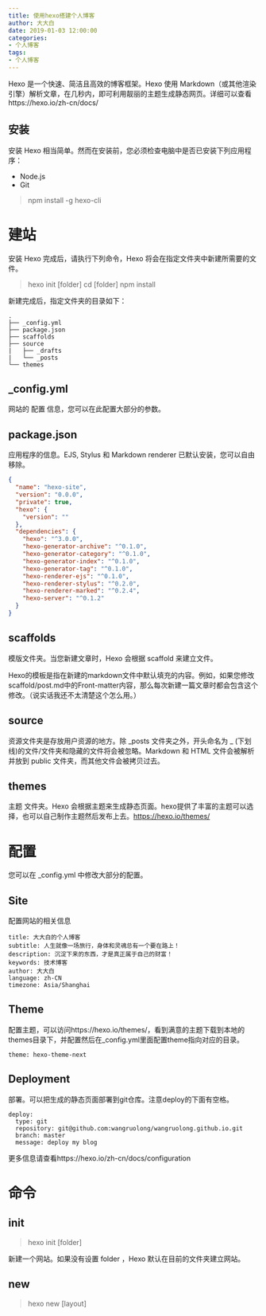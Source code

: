 ```yaml
---
title: 使用hexo搭建个人博客
author: 大大白
date: 2019-01-03 12:00:00
categories:
- 个人博客
tags: 
- 个人博客
---
```


Hexo 是一个快速、简洁且高效的博客框架。Hexo 使用 Markdown（或其他渲染引擎）解析文章，在几秒内，即可利用靓丽的主题生成静态网页。详细可以查看https://hexo.io/zh-cn/docs/

<!-- more -->

## 安装
安装 Hexo 相当简单。然而在安装前，您必须检查电脑中是否已安装下列应用程序：
- Node.js
- Git

> npm install -g hexo-cli

# 建站
安装 Hexo 完成后，请执行下列命令，Hexo 将会在指定文件夹中新建所需要的文件。

> hexo init [folder]
> cd [folder]
> npm install

新建完成后，指定文件夹的目录如下：
```
.
├── _config.yml
├── package.json
├── scaffolds
├── source
|   ├── _drafts
|   └── _posts
└── themes

```
## _config.yml
网站的 配置 信息，您可以在此配置大部分的参数。

## package.json
应用程序的信息。EJS, Stylus 和 Markdown renderer 已默认安装，您可以自由移除。
```json
{
  "name": "hexo-site",
  "version": "0.0.0",
  "private": true,
  "hexo": {
    "version": ""
  },
  "dependencies": {
    "hexo": "^3.0.0",
    "hexo-generator-archive": "^0.1.0",
    "hexo-generator-category": "^0.1.0",
    "hexo-generator-index": "^0.1.0",
    "hexo-generator-tag": "^0.1.0",
    "hexo-renderer-ejs": "^0.1.0",
    "hexo-renderer-stylus": "^0.2.0",
    "hexo-renderer-marked": "^0.2.4",
    "hexo-server": "^0.1.2"
  }
}
```

## scaffolds
模版文件夹。当您新建文章时，Hexo 会根据 scaffold 来建立文件。

Hexo的模板是指在新建的markdown文件中默认填充的内容。例如，如果您修改scaffold/post.md中的Front-matter内容，那么每次新建一篇文章时都会包含这个修改。（说实话我还不太清楚这个怎么用。）

## source
资源文件夹是存放用户资源的地方。除 _posts 文件夹之外，开头命名为 _ (下划线)的文件/文件夹和隐藏的文件将会被忽略。Markdown 和 HTML 文件会被解析并放到 public 文件夹，而其他文件会被拷贝过去。

## themes
主题 文件夹。Hexo 会根据主题来生成静态页面。hexo提供了丰富的主题可以选择，也可以自己制作主题然后发布上去。https://hexo.io/themes/

# 配置
您可以在 _config.yml 中修改大部分的配置。

## Site
配置网站的相关信息

```
title: 大大白的个人博客
subtitle: 人生就像一场旅行，身体和灵魂总有一个要在路上！
description: 沉淀下来的东西，才是真正属于自己的财富！
keywords: 技术博客
author: 大大白
language: zh-CN
timezone: Asia/Shanghai
```

## Theme
配置主题，可以访问https://hexo.io/themes/，看到满意的主题下载到本地的themes目录下，并配置然后在_config.yml里面配置theme指向对应的目录。

```
theme: hexo-theme-next
```

## Deployment
部署。可以把生成的静态页面部署到git仓库。注意deploy的下面有空格。

```
deploy:
  type: git 
  repository: git@github.com:wangruolong/wangruolong.github.io.git
  branch: master
  message: deploy my blog
```

更多信息请查看https://hexo.io/zh-cn/docs/configuration

# 命令
## init
> hexo init [folder]

新建一个网站。如果没有设置 folder ，Hexo 默认在目前的文件夹建立网站。

## new
> hexo new [layout] <title>

新建一篇文章。如果没有设置 layout 的话，默认使用 _config.yml 中的 default_layout 参数代替。如果标题包含空格的话，请使用引号括起来。

## generate
生成静态文件。
> hexo generate

该命令可以简写为
> hexo g



|选项|描述|
|-------------|---------------------|
|-d, --deploy | 文件生成后立即部署网站|
|-w, --watch  | 监视文件变动         |

## server
启动服务器。默认情况下，访问网址为： http://localhost:4000/。
> hexo server

|选项|描述|
|-------------|-----------------------------|
|-p, --port	  |重设端口                      |
|-s, --static |只使用静态文件                |
|-l, --log	  |启动日记记录，使用覆盖记录格式  |

## deploy
部署网站。
> hexo deploy

该命令可以简写为：
> hexo d

|参数 |描述|
|----|----|
|-g, --generate|部署之前预先生成静态文件|



更多命令请查看https://hexo.io/zh-cn/docs/commands


#在使用hexo遇到的几个坑
1. 发布新的主题没有生效。这个分两种情况，一种是site的root路径配错了导致资源文件找不到，建议直接/。另一种是git合并策略的问题，可以`hexo clean`，然后再`hexo deploy`，就肯定没问题了。












